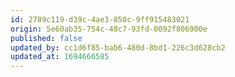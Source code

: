 ```yaml
---
id: 2789c119-d39c-4ae3-850c-9ff915483021
origin: 5e60ab35-754c-48c7-93fd-0092f806900e
published: false
updated_by: cc1d6f85-bab6-480d-8bd1-226c3d628cb2
updated_at: 1694666585
---
```


